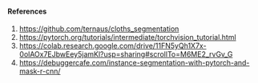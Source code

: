 


#### References
1. https://github.com/ternaus/cloths_segmentation
2. https://pytorch.org/tutorials/intermediate/torchvision_tutorial.html
3. https://colab.research.google.com/drive/11FN5yQh1X7x-0olAOx7EJbwEey5jamKl?usp=sharing#scrollTo=M6ME2_rvGv_G
4. https://debuggercafe.com/instance-segmentation-with-pytorch-and-mask-r-cnn/